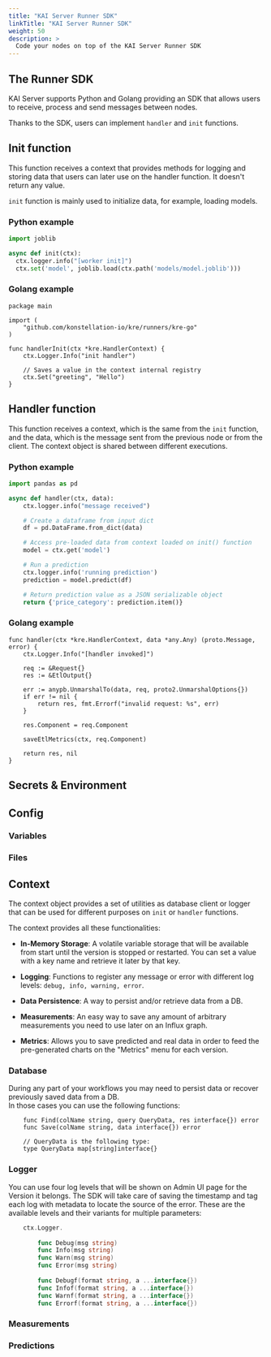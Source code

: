 ```yaml
---
title: "KAI Server Runner SDK"
linkTitle: "KAI Server Runner SDK"
weight: 50
description: >
  Code your nodes on top of the KAI Server Runner SDK
---
```



## The Runner SDK

KAI Server supports Python and Golang providing an SDK that allows users to receive,
process and send messages between nodes.

Thanks to the SDK, users can implement `handler` and `init` functions.

## Init function

This function receives a context that provides methods for logging and storing data that users
can later use on the handler function. It doesn't return any value.

`init` function is mainly used to initialize data, for example, loading models.

### Python example

```python
import joblib

async def init(ctx):
  ctx.logger.info("[worker init]")
  ctx.set('model', joblib.load(ctx.path('models/model.joblib')))
```

### Golang example

```golang
package main

import (
	"github.com/konstellation-io/kre/runners/kre-go"
)

func handlerInit(ctx *kre.HandlerContext) {
	ctx.Logger.Info("init handler")
    
    // Saves a value in the context internal registry
	ctx.Set("greeting", "Hello")   
}
```

## Handler function

This function receives a context, which is the same from the `init` function, and the data, which is the message
sent from the previous node or from the client. The context object is shared between different executions.

### Python example

```python
import pandas as pd

async def handler(ctx, data):
    ctx.logger.info("message received")

    # Create a dataframe from input dict
    df = pd.DataFrame.from_dict(data)

    # Access pre-loaded data from context loaded on init() function 
    model = ctx.get('model')

    # Run a prediction
    ctx.logger.info('running prediction')
    prediction = model.predict(df)

    # Return prediction value as a JSON serializable object
    return {'price_category': prediction.item()}
```

### Golang example

```golang
func handler(ctx *kre.HandlerContext, data *any.Any) (proto.Message, error) {
	ctx.Logger.Info("[handler invoked]")

	req := &Request{}
	res := &EtlOutput{}

	err := anypb.UnmarshalTo(data, req, proto2.UnmarshalOptions{})
	if err != nil {
		return res, fmt.Errorf("invalid request: %s", err)
	}

	res.Component = req.Component

	saveEtlMetrics(ctx, req.Component)

	return res, nil
}
```

## Secrets & Environment

## Config

### Variables

### Files

## Context

The context object provides a set of utilities as database client or logger that can be used
for different purposes on `init` or `handler` functions.

The context provides all these functionalities:

- **In-Memory Storage**: A volatile variable storage that will be available from start until the version is stopped or restarted. You can set a value with a key name and retrieve it later by that key.

- **Logging**: Functions to register any message or error with different log levels: `debug, info, warning, error`.

- **Data Persistence**: A way to persist and/or retrieve data from a DB.

- **Measurements**: An easy way to save any amount of arbitrary measurements you need to use later on an Influx graph.

- **Metrics**: Allows you to save predicted and real data in order to feed the pre-generated charts on the "Metrics" menu for each version.

### Database

During any part of your workflows you may need to persist data or recover previously saved data from a DB.  
In those cases you can use the following functions:

```golang
    func Find(colName string, query QueryData, res interface{}) error 
    func Save(colName string, data interface{}) error
    
    // QueryData is the following type:
    type QueryData map[string]interface{} 
```

### Logger

You can use four log levels that will be shown on Admin UI page for the Version it belongs. The SDK will take care of saving the timestamp and tag each log with metadata to locate the source of the error.
These are the available levels and their variants for multiple parameters:
```go
    ctx.Logger.
    
        func Debug(msg string) 
        func Info(msg string)
        func Warn(msg string) 
        func Error(msg string) 
    
        func Debugf(format string, a ...interface{})
        func Infof(format string, a ...interface{}) 
        func Warnf(format string, a ...interface{}) 
        func Errorf(format string, a ...interface{}) 
```

### Measurements

### Predictions